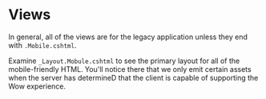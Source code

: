 # Views

In general, all of the views are for the legacy application unless they end with `.Mobile.cshtml`.

Examine `_Layout.Mobule.cshtml` to see the primary layout for all of the mobile-friendly HTML.
You'll notice there that we only emit certain assets when the server has determineD that the 
client is capable of supporting the Wow experience.